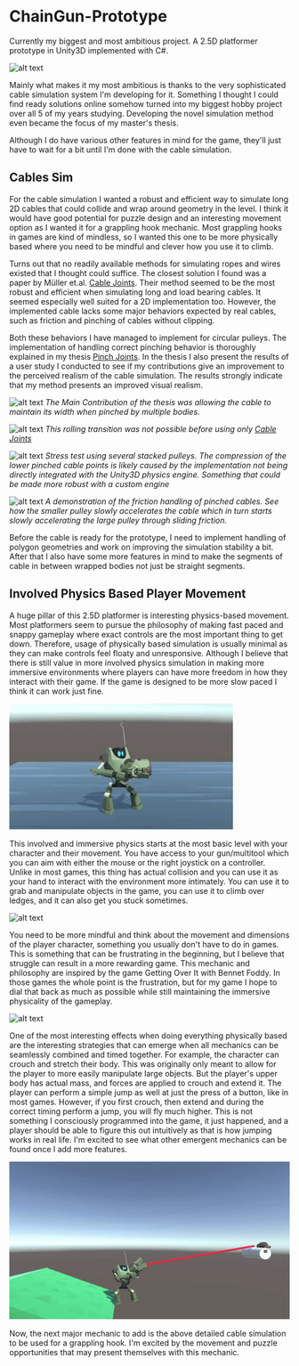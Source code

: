 # ChainGun-Prototype
 
 Currently my biggest and most ambitious project. A 2.5D platformer prototype in Unity3D implemented with C#.

 ![alt text](Presentation/cable%20shenanigans.gif)

 Mainly what makes it my most ambitious is thanks to the very sophisticated cable simulation system I'm developing for it. Something I thought I could find ready solutions online somehow turned into my biggest hobby project over all 5 of my years studying. Developing the novel simulation method even became the focus of my master's thesis.

 Although I do have various other features in mind for the game, they'll just have to wait for a bit until I'm done with the cable simulation.

 ## Cables Sim
 For the cable simulation I wanted a robust and efficient way to simulate long 2D cables that could collide and wrap around geometry in the level. I think it would have good potential for puzzle design and an interesting movement option as I wanted it for a grappling hook mechanic. Most grappling hooks in games are kind of mindless, so I wanted this one to be more physically based where you need to be mindful and clever how you use it to climb.

 Turns out that no readily available methods for simulating ropes and wires existed that I thought could suffice. The closest solution I found was a paper by Müller et.al. [Cable 
 Joints](https://matthias-research.github.io/pages/publications/cableJoints.pdf). Their method seemed to be the most robust and efficient when simulating long and load bearing cables. It seemed especially well suited for a 2D implementation too. However, the implemented cable lacks some major behaviors expected by real cables, such as friction and pinching of cables without clipping.

 Both these behaviors I have managed to implement for circular pulleys. The implementation of handling correct pinching behavior is thoroughly explained in my thesis [Pinch Joints](https://www.diva-portal.org/smash/record.jsf?pid=diva2%3A1957835). In the thesis I also present the results of a user study I conducted to see if my contributions give an improvement to the perceived realism of the cable simulation. The results strongly indicate that my method presents an improved visual realism.

 ![alt text](Presentation/lift%20pulley.gif)
 *The Main Contribution of the thesis was allowing the cable to maintain its width when pinched by multiple bodies.*

 ![alt text](Presentation/pulley%20roll.gif)
 *This rolling transition was not possible before using only [Cable 
 Joints](https://matthias-research.github.io/pages/publications/cableJoints.pdf)*

 ![alt text](Presentation/pulleysstacked.gif)
 *Stress test using several stacked pulleys. The compression of the lower pinched cable points is likely caused by the implementation not being directly integrated with the Unity3D physics engine. Something that could be made more robust with a custom engine*

 ![alt text](Presentation/pulley%20friction.gif)
 *A demonstration of the friction handling of pinched cables. See how the smaller pulley slowly accelerates the cable which in turn starts slowly accelerating the large pulley through sliding friction.*

Before the cable is ready for the prototype, I need to implement handling of polygon geometries and work on improving the simulation stability a bit. After that I also have some more features in mind to make the segments of cable in between wrapped bodies not just be straight segments.

## Involved Physics Based Player Movement
A huge pillar of this 2.5D platformer is interesting physics-based movement. Most platformers seem to pursue the philosophy of making fast paced and snappy gameplay where exact controls are the most important thing to get down. Therefore, usage of physically based simulation is usually minimal as they can make controls feel floaty and unresponsive. Although I believe that there is still value in more involved physics simulation in making more immersive environments where players can have more freedom in how they interact with their game. If the game is designed to be more slow paced I think it can work just fine.

![alt text](Presentation/get%20wiggy%20with%20it.gif)

This involved and immersive physics starts at the most basic level with your character and their movement. You have access to your gun/multitool which you can aim with either the mouse or the right joystick on a controller. Unlike in most games, this thing has actual collision and you can use it as your hand to interact with the environment more intimately. You can use it to grab and manipulate objects in the game, you can use it to climb over ledges, and it can also get you stuck sometimes. 

![alt text](Presentation/grab%20block.gif)

You need to be more mindful and think about the movement and dimensions of the player character, something you usually don't have to do in games. This is something that can be frustrating in the beginning, but I believe that struggle can result in a more rewarding game. This mechanic and philosophy are inspired by the game Getting Over It with Bennet Foddy. In those games the whole point is the frustration, but for my game I hope to dial that back as much as possible while still maintaining the immersive physicality of the gameplay.

![alt text](Presentation/pro%20jump.gif)

One of the most interesting effects when doing everything physically based are the interesting strategies that can emerge when all mechanics can be seamlessly combined and timed together. For example, the character can crouch and stretch their body. This was originally only meant to allow for the player to more easily manipulate large objects. But the player's upper body has actual mass, and forces are applied to crouch and extend it. The player can perform a simple jump as well at just the press of a button, like in most games. However, if you first crouch, then extend and during the correct timing perform a jump, you will fly much higher. This is not something I consciously programmed into the game, it just happened, and a player should be able to figure this out intuitively as that is how jumping works in real life. I'm excited to see what other emergent mechanics can be found once I add more features.

![alt text](Presentation/swing.gif)

Now, the next major mechanic to add is the above detailed cable simulation to be used for a grappling hook. I'm excited by the movement and puzzle opportunities that may present themselves with this mechanic.

